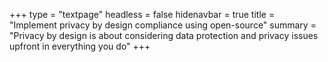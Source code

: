 +++
type = "textpage"
headless = false
hidenavbar = true
title = "Implement privacy by design compliance using open-source"
summary = "Privacy by design is about considering data protection and privacy issues upfront in everything you do"
+++
